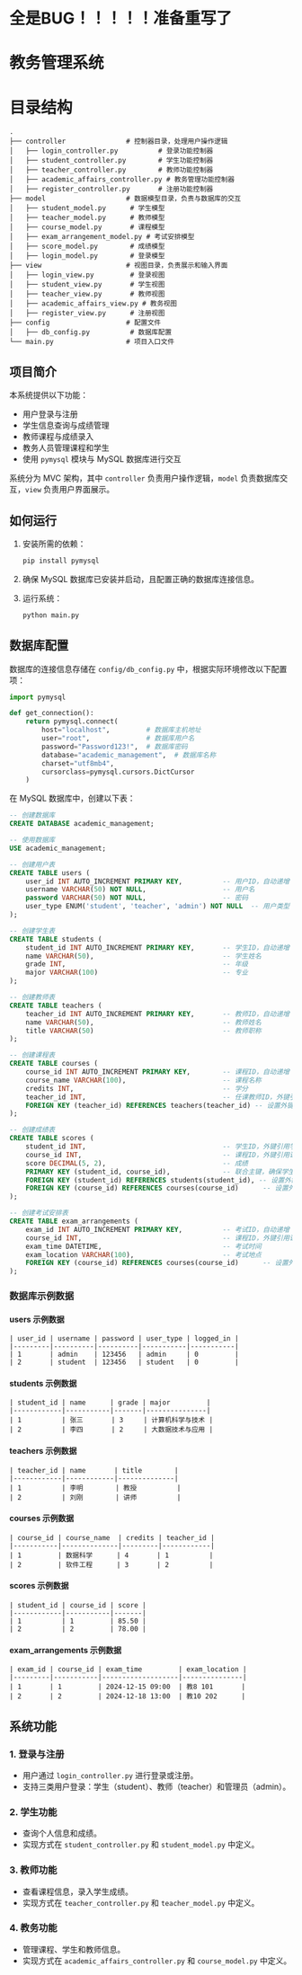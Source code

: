 # 全是BUG！！！！！准备重写了

# 教务管理系统

# 目录结构

```
.
├── controller               # 控制器目录，处理用户操作逻辑
│   ├── login_controller.py          # 登录功能控制器
│   ├── student_controller.py        # 学生功能控制器
│   ├── teacher_controller.py        # 教师功能控制器
│   ├── academic_affairs_controller.py # 教务管理功能控制器
│   ├── register_controller.py       # 注册功能控制器
├── model                    # 数据模型目录，负责与数据库的交互
│   ├── student_model.py      # 学生模型
│   ├── teacher_model.py      # 教师模型
│   ├── course_model.py       # 课程模型
│   ├── exam_arrangement_model.py # 考试安排模型
│   ├── score_model.py        # 成绩模型
│   ├── login_model.py        # 登录模型
├── view                     # 视图目录，负责展示和输入界面
│   ├── login_view.py         # 登录视图
│   ├── student_view.py       # 学生视图
│   ├── teacher_view.py       # 教师视图
│   ├── academic_affairs_view.py # 教务视图
│   ├── register_view.py      # 注册视图
├── config                   # 配置文件
│   ├── db_config.py          # 数据库配置
└── main.py                  # 项目入口文件
```
## 项目简介

本系统提供以下功能：

- 用户登录与注册
- 学生信息查询与成绩管理
- 教师课程与成绩录入
- 教务人员管理课程和学生
- 使用 `pymysql` 模块与 MySQL 数据库进行交互

系统分为 MVC 架构，其中 `controller` 负责用户操作逻辑，`model` 负责数据库交互，`view` 负责用户界面展示。

## 如何运行

1. 安装所需的依赖：
   ```bash
   pip install pymysql
   ```

2. 确保 MySQL 数据库已安装并启动，且配置正确的数据库连接信息。

3. 运行系统：
   ```bash
   python main.py
   ```

## 数据库配置

数据库的连接信息存储在 `config/db_config.py` 中，根据实际环境修改以下配置项：

```python
import pymysql

def get_connection():
    return pymysql.connect(
        host="localhost",         # 数据库主机地址
        user="root",              # 数据库用户名
        password="Password123!",  # 数据库密码
        database="academic_management",  # 数据库名称
        charset="utf8mb4",
        cursorclass=pymysql.cursors.DictCursor
    )
```

在 MySQL 数据库中，创建以下表：

```sql
-- 创建数据库
CREATE DATABASE academic_management;

-- 使用数据库
USE academic_management;

-- 创建用户表
CREATE TABLE users (
    user_id INT AUTO_INCREMENT PRIMARY KEY,          -- 用户ID，自动递增
    username VARCHAR(50) NOT NULL,                   -- 用户名
    password VARCHAR(50) NOT NULL,                   -- 密码
    user_type ENUM('student', 'teacher', 'admin') NOT NULL  -- 用户类型：学生、教师或管理员
);

-- 创建学生表
CREATE TABLE students (
    student_id INT AUTO_INCREMENT PRIMARY KEY,       -- 学生ID，自动递增
    name VARCHAR(50),                                -- 学生姓名
    grade INT,                                       -- 年级
    major VARCHAR(100)                               -- 专业
);

-- 创建教师表
CREATE TABLE teachers (
    teacher_id INT AUTO_INCREMENT PRIMARY KEY,       -- 教师ID，自动递增
    name VARCHAR(50),                                -- 教师姓名
    title VARCHAR(50)                                -- 教师职称
);

-- 创建课程表
CREATE TABLE courses (
    course_id INT AUTO_INCREMENT PRIMARY KEY,        -- 课程ID，自动递增
    course_name VARCHAR(100),                        -- 课程名称
    credits INT,                                     -- 学分
    teacher_id INT,                                  -- 任课教师ID，外键引用教师表
    FOREIGN KEY (teacher_id) REFERENCES teachers(teacher_id) -- 设置外键，关联教师表
);

-- 创建成绩表
CREATE TABLE scores (
    student_id INT,                                  -- 学生ID，外键引用学生表
    course_id INT,                                   -- 课程ID，外键引用课程表
    score DECIMAL(5, 2),                             -- 成绩
    PRIMARY KEY (student_id, course_id),             -- 联合主键，确保学生和课程的唯一性
    FOREIGN KEY (student_id) REFERENCES students(student_id), -- 设置外键，关联学生表
    FOREIGN KEY (course_id) REFERENCES courses(course_id)      -- 设置外键，关联课程表
);

-- 创建考试安排表
CREATE TABLE exam_arrangements (
    exam_id INT AUTO_INCREMENT PRIMARY KEY,          -- 考试ID，自动递增
    course_id INT,                                   -- 课程ID，外键引用课程表
    exam_time DATETIME,                              -- 考试时间
    exam_location VARCHAR(100),                      -- 考试地点
    FOREIGN KEY (course_id) REFERENCES courses(course_id)      -- 设置外键，关联课程表
);

```
### 数据库示例数据
#### users 示例数据
```
| user_id | username | password | user_type | logged_in |
|---------|----------|----------|-----------|-----------|
| 1       | admin    | 123456   | admin     | 0         |
| 2       | student  | 123456   | student   | 0         |

```
#### students 示例数据
```
| student_id | name      | grade | major         |
|------------|-----------|-------|---------------|
| 1          | 张三       | 3     | 计算机科学与技术 |
| 2          | 李四       | 2     | 大数据技术与应用 |

```
#### teachers 示例数据
```
| teacher_id | name       | title        |
|------------|------------|--------------|
| 1          | 李明        | 教授          |
| 2          | 刘刚        | 讲师          |

```
#### courses 示例数据
```
| course_id | course_name  | credits | teacher_id |
|-----------|--------------|---------|------------|
| 1         | 数据科学      | 4       | 1          |
| 2         | 软件工程      | 3       | 2          |

```
#### scores 示例数据
```
| student_id | course_id | score |
|------------|-----------|-------|
| 1          | 1         | 85.50 |
| 2          | 2         | 78.00 |

```
#### exam_arrangements 示例数据
```
| exam_id | course_id | exam_time         | exam_location |
|---------|-----------|-------------------|---------------|
| 1       | 1         | 2024-12-15 09:00  | 教8 101       |
| 2       | 2         | 2024-12-18 13:00  | 教10 202      |
```
## 系统功能

### 1. 登录与注册

- 用户通过 `login_controller.py` 进行登录或注册。
- 支持三类用户登录：学生（student）、教师（teacher）和管理员（admin）。

### 2. 学生功能

- 查询个人信息和成绩。
- 实现方式在 `student_controller.py` 和 `student_model.py` 中定义。

### 3. 教师功能

- 查看课程信息，录入学生成绩。
- 实现方式在 `teacher_controller.py` 和 `teacher_model.py` 中定义。

### 4. 教务功能

- 管理课程、学生和教师信息。
- 实现方式在 `academic_affairs_controller.py` 和 `course_model.py` 中定义。
